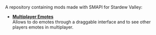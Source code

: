 
A repository containing mods made with SMAPI for Stardew Valley:
- **[Multiplayer Emotes](https://www.nexusmods.com/stardewvalley/mods/2347)**  
  Allows to do emotes through a draggable interface and to see other players emotes in multiplayer.

